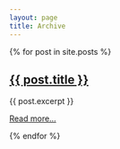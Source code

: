 ```yaml
---
layout: page
title: Archive
---
```


{% for post in site.posts %}
<div class="row">
  <h2><a href="{{ site.baseurl }}{{ post.url }}">{{ post.title }}</a></h2>

  {{ post.excerpt }}

  <a href="{{ site.baseurl }}{{ post.url }}">Read more&hellip;</a>
</div>
{% endfor %}
